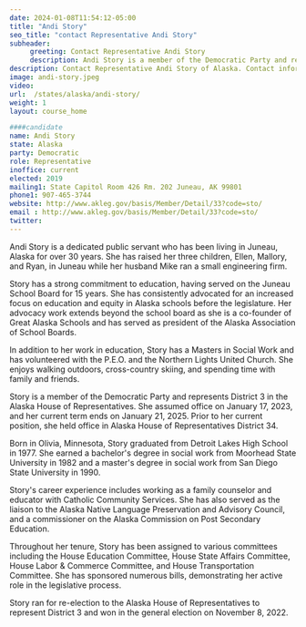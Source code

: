 ```yaml
---
date: 2024-01-08T11:54:12-05:00
title: "Andi Story"
seo_title: "contact Representative Andi Story"
subheader:
     greeting: Contact Representative Andi Story
     description: Andi Story is a member of the Democratic Party and represents District 3 in the Alaska House of Representatives. She assumed office on January 17, 2023, and her current term ends on January 21, 2025.
description: Contact Representative Andi Story of Alaska. Contact information for Andi Story includes email address, phone number, and mailing address.
image: andi-story.jpeg
video:
url:  /states/alaska/andi-story/
weight: 1
layout: course_home

####candidate
name: Andi Story
state: Alaska
party: Democratic
role: Representative
inoffice: current
elected: 2019
mailing1: State Capitol Room 426 Rm. 202 Juneau, AK 99801
phone1: 907-465-3744
website: http://www.akleg.gov/basis/Member/Detail/33?code=sto/
email : http://www.akleg.gov/basis/Member/Detail/33?code=sto/
twitter:
---
```


Andi Story is a dedicated public servant who has been living in Juneau, Alaska for over 30 years. She has raised her three children, Ellen, Mallory, and Ryan, in Juneau while her husband Mike ran a small engineering firm.

Story has a strong commitment to education, having served on the Juneau School Board for 15 years. She has consistently advocated for an increased focus on education and equity in Alaska schools before the legislature. Her advocacy work extends beyond the school board as she is a co-founder of Great Alaska Schools and has served as president of the Alaska Association of School Boards.

In addition to her work in education, Story has a Masters in Social Work and has volunteered with the P.E.O. and the Northern Lights United Church. She enjoys walking outdoors, cross-country skiing, and spending time with family and friends.

Story is a member of the Democratic Party and represents District 3 in the Alaska House of Representatives. She assumed office on January 17, 2023, and her current term ends on January 21, 2025. Prior to her current position, she held office in Alaska House of Representatives District 34.

Born in Olivia, Minnesota, Story graduated from Detroit Lakes High School in 1977. She earned a bachelor's degree in social work from Moorhead State University in 1982 and a master's degree in social work from San Diego State University in 1990.

Story's career experience includes working as a family counselor and educator with Catholic Community Services. She has also served as the liaison to the Alaska Native Language Preservation and Advisory Council, and a commissioner on the Alaska Commission on Post Secondary Education.

Throughout her tenure, Story has been assigned to various committees including the House Education Committee, House State Affairs Committee, House Labor & Commerce Committee, and House Transportation Committee. She has sponsored numerous bills, demonstrating her active role in the legislative process.

Story ran for re-election to the Alaska House of Representatives to represent District 3 and won in the general election on November 8, 2022.
